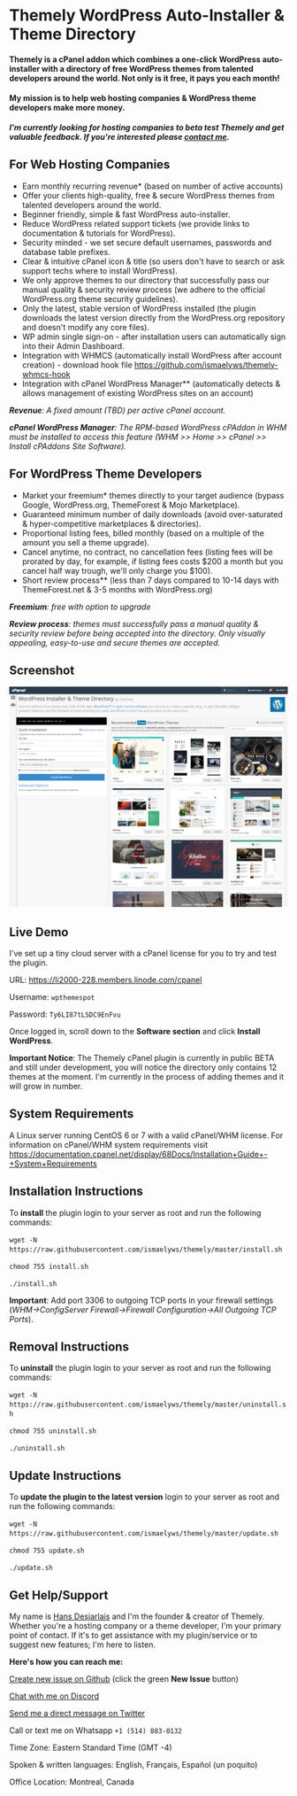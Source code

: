 # Themely WordPress Auto-Installer & Theme Directory

#### Themely is a cPanel addon which combines a one-click WordPress auto-installer with a directory of free WordPress themes from talented developers around the world. Not only is it free, it pays you each month!

#### My mission is to help web hosting companies & WordPress theme developers make more money.

***I'm currently looking for hosting companies to beta test Themely and get valuable feedback. If you're interested please [contact me](#get-helpsupport).***


## For Web Hosting Companies

- Earn monthly recurring revenue* (based on number of active accounts)
- Offer your clients high-quality, free & secure WordPress themes from talented developers around the world.
- Beginner friendly, simple & fast WordPress auto-installer.
- Reduce WordPress related support tickets (we provide links to documentation & tutorials for WordPress).
- Security minded - we set secure default usernames, passwords and database table prefixes.
- Clear & intuitive cPanel icon & title (so users don't have to search or ask support techs where to install WordPress).
- We only approve themes to our directory that successfully pass our manual quality & security review process (we adhere to the official WordPress.org theme security guidelines).
- Only the latest, stable version of WordPress installed (the plugin downloads the latest version directly from the WordPress.org repository and doesn't modify any core files).
- WP admin single sign-on - after installation users can automatically sign into their Admin Dashboard.
- Integration with WHMCS (automatically install WordPress after account creation) - download hook file https://github.com/ismaelyws/themely-whmcs-hook
- Integration with cPanel WordPress Manager** (automatically detects & allows management of existing WordPress sites on an account)

***Revenue**: A fixed amount (TBD) per active cPanel account.*

***cPanel WordPress Manager**: The RPM-based WordPress cPAddon in WHM must be installed to access this feature (WHM >> Home >> cPanel >> Install cPAddons Site Software).*

## For WordPress Theme Developers

- Market your freemium* themes directly to your target audience (bypass Google, WordPress.org, ThemeForest & Mojo Marketplace).
- Guaranteed minimum number of daily downloads (avoid over-saturated & hyper-competitive marketplaces & directories).
- Proportional listing fees, billed monthly (based on a multiple of the amount you sell a theme upgrade).
- Cancel anytime, no contract, no cancellation fees (listing fees will be prorated by day, for example, if listing fees costs $200 a month but you cancel half way trough, we'll only charge you $100).
- Short review process** (less than 7 days compared to 10-14 days with ThemeForest.net & 3-5 months with WordPress.org)

***Freemium**: free with option to upgrade*

***Review process**: themes must successfully pass a manual quality & security review before being accepted into the directory. Only visually appealing, easy-to-use and secure themes are accepted.*

## Screenshot

![Themely cPanel Plugin](https://raw.githubusercontent.com/ismaelyws/themely/master/assets/themely-cpanel-screenshot.png)


## Live Demo

I've set up a tiny cloud server with a cPanel license for you to try and test the plugin.

URL: https://li2000-228.members.linode.com/cpanel

Username: `wpthemespot`

Password: `Ty6LI87tLSDC9EnFvu`

Once logged in, scroll down to the **Software section** and click **Install WordPress**.

**Important Notice**: The Themely cPanel plugin is currently in public BETA and still under development, you will notice the directory only contains 12 themes at the moment. I'm currently in the process of adding themes and it will grow in number.


## System Requirements

A Linux server running CentOS 6 or 7 with a valid cPanel/WHM license. For information on cPanel/WHM system requirements visit https://documentation.cpanel.net/display/68Docs/Installation+Guide+-+System+Requirements



## Installation Instructions

To **install** the plugin login to your server as root and run the following commands:

`wget -N https://raw.githubusercontent.com/ismaelyws/themely/master/install.sh`

`chmod 755 install.sh`

`./install.sh`

**Important**: Add port 3306 to outgoing TCP ports in your firewall settings (*WHM->ConfigServer Firewall->Firewall Configuration->All Outgoing TCP Ports*).


## Removal Instructions

To **uninstall** the plugin login to your server as root and run the following commands:

`wget -N https://raw.githubusercontent.com/ismaelyws/themely/master/uninstall.sh`

`chmod 755 uninstall.sh`

`./uninstall.sh`


## Update Instructions

To **update the plugin to the latest version** login to your server as root and run the following commands:

`wget -N https://raw.githubusercontent.com/ismaelyws/themely/master/update.sh`

`chmod 755 update.sh`

`./update.sh`


## Get Help/Support

My name is [Hans Desjarlais](https://twitter.com/ismaelyws) and I'm the founder & creator of Themely. Whether you're a hosting company or a theme developer, I'm your primary point of contact. If it's to get assistance with my plugin/service or to suggest new features; I'm here to listen.

**Here's how you can reach me:**

[Create new issue on Github](https://github.com/ismaelyws/themely/issues) (click the green **New Issue** button)

[Chat with me on Discord](https://discord.gg/f3m2Pmp)

[Send me a direct message on Twitter](https://twitter.com/messages/compose?recipient_id=ismaelyws)

Call or text me on Whatsapp `+1 (514) 883-0132`

Time Zone: Eastern Standard Time (GMT -4)

Spoken & written languages: English, Français, Español (un poquito)

Office Location: Montreal, Canada